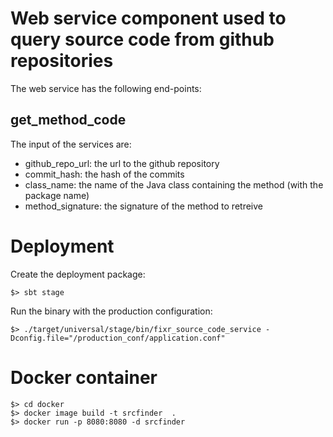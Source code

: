 # Web service component used to query source code from github repositories

The web service has the following end-points:

## get_method_code

The input of the services are:
- github_repo_url: the url to the github repository
- commit_hash: the hash of the commits
- class_name: the name of the Java class containing the method (with the package name)
- method_signature: the signature of the method to retreive

# Deployment

Create the deployment package:

```
$> sbt stage
```

Run the binary with the production configuration:
```
$> ./target/universal/stage/bin/fixr_source_code_service -Dconfig.file="/production_conf/application.conf"
```

# Docker container

```
$> cd docker
$> docker image build -t srcfinder  .
$> docker run -p 8080:8080 -d srcfinder
```
